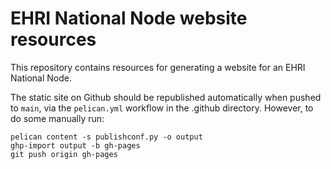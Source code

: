 EHRI National Node website resources
====================================

This repository contains resources for generating a website for
an EHRI National Node.

The static site on Github should be republished automatically when
pushed to `main`, via the `pelican.yml` workflow in the .github
directory. However, to do some manually run:

    pelican content -s publishconf.py -o output
    ghp-import output -b gh-pages
    git push origin gh-pages
